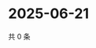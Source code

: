 # 2025-06-21

共 0 条

<!-- BEGIN ZHIHUQUESTIONS -->
<!-- 最后更新时间 Sat Jun 21 2025 07:11:21 GMT+0800 (China Standard Time) -->

<!-- END ZHIHUQUESTIONS -->
